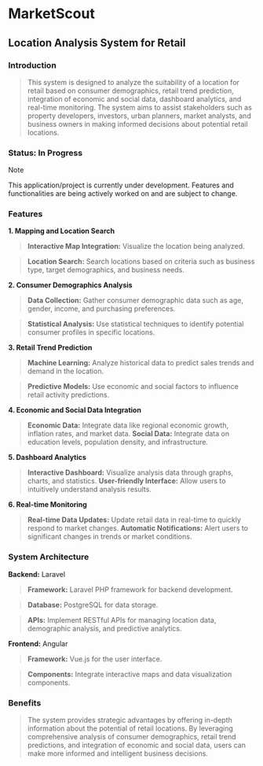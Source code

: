# MarketScout
## Location Analysis System for Retail

### Introduction
> This system is designed to analyze the suitability of a location for retail based on consumer demographics, retail trend prediction, integration of economic and social data, dashboard analytics, and real-time monitoring. The system aims to assist stakeholders such as property developers, investors, urban planners, market analysts, and business owners in making informed decisions about potential retail locations.

### Status: In Progress
> [!NOTE]
> This application/project is currently under development. Features and functionalities are being actively worked on and are subject to change.

### Features
**1. Mapping and Location Search**
  > **Interactive Map Integration:** Visualize the location being analyzed.

  > **Location Search:** Search locations based on criteria such as business type, target demographics, and business needs.

**2. Consumer Demographics Analysis**
  > **Data Collection:** Gather consumer demographic data such as age, gender, income, and purchasing preferences.

  > **Statistical Analysis:** Use statistical techniques to identify potential consumer profiles in specific locations.

**3. Retail Trend Prediction**
  > **Machine Learning:** Analyze historical data to predict sales trends and demand in the location.

  > **Predictive Models:** Use economic and social factors to influence retail activity predictions.

**4. Economic and Social Data Integration**
  > **Economic Data:** Integrate data like regional economic growth, inflation rates, and market data.
  > **Social Data:** Integrate data on education levels, population density, and infrastructure.

**5. Dashboard Analytics**
  > **Interactive Dashboard:** Visualize analysis data through graphs, charts, and statistics.
  > **User-friendly Interface:** Allow users to intuitively understand analysis results.

**6. Real-time Monitoring**
  > **Real-time Data Updates:** Update retail data in real-time to quickly respond to market changes.
  > **Automatic Notifications:** Alert users to significant changes in trends or market conditions.

### System Architecture
**Backend:** Laravel

  > **Framework:** Laravel PHP framework for backend development.

  > **Database:** PostgreSQL for data storage.

  > **APIs:** Implement RESTful APIs for managing location data, demographic analysis, and predictive analytics.

**Frontend:** Angular
  > **Framework:** Vue.js for the user interface.

  > **Components:** Integrate interactive maps and data visualization components.

### Benefits
> The system provides strategic advantages by offering in-depth information about the potential of retail locations. By leveraging comprehensive analysis of consumer demographics, retail trend predictions, and integration of economic and social data, users can make more informed and intelligent business decisions.
